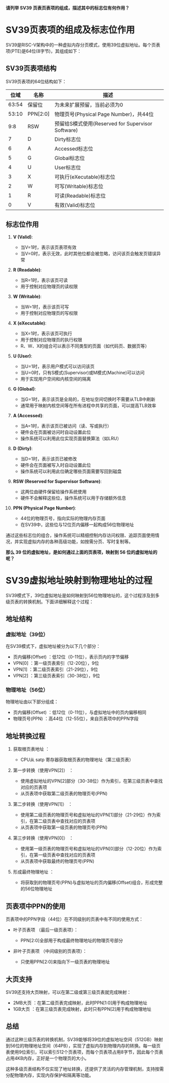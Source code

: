 **请列举 SV39 页表页表项的组成，描述其中的标志位有何作用？**
          
# SV39页表项的组成及标志位作用

SV39是RISC-V架构中的一种虚拟内存分页模式，使用39位虚拟地址。每个页表项(PTE)是64位(8字节)，其组成如下：

## SV39页表项结构

SV39页表项的64位结构如下：

| 位域 | 名称 | 描述 |
|------|------|------|
| 63:54 | 保留位 | 为未来扩展预留，当前必须为0 |
| 53:10 | PPN[2:0] | 物理页号(Physical Page Number)，共44位 |
| 9:8 | RSW | 预留给S模式使用(Reserved for Supervisor Software) |
| 7 | D | Dirty标志位 |
| 6 | A | Accessed标志位 |
| 5 | G | Global标志位 |
| 4 | U | User标志位 |
| 3 | X | 可执行(eXecutable)标志位 |
| 2 | W | 可写(Writable)标志位 |
| 1 | R | 可读(Readable)标志位 |
| 0 | V | 有效(Valid)标志位 |

## 标志位作用

1. **V (Valid)**: 
   - 当V=1时，表示该页表项有效
   - 当V=0时，表示无效，此时其他位都会被忽略，访问该页会触发页错误异常

2. **R (Readable)**:
   - 当R=1时，表示该页可读
   - 用于控制对应物理页的读权限

3. **W (Writable)**:
   - 当W=1时，表示该页可写
   - 用于控制对应物理页的写权限

4. **X (eXecutable)**:
   - 当X=1时，表示该页可执行
   - 用于控制对应物理页的执行权限
   - R、W、X的组合可以表示不同类型的页面（如代码页、数据页等）

5. **U (User)**:
   - 当U=1时，表示用户模式可以访问该页
   - 当U=0时，只有S模式(Supervisor)或M模式(Machine)可以访问
   - 用于实现用户空间和内核空间的隔离

6. **G (Global)**:
   - 当G=1时，表示该页是全局的，在地址空间切换时不需要从TLB中刷新
   - 通常用于映射内核空间等在所有进程中共享的页面，可以提高TLB效率

7. **A (Accessed)**:
   - 当A=1时，表示该页已被访问（读、写或执行）
   - 硬件会在页面被访问时自动设置此位
   - 操作系统可以利用此位实现页面替换算法（如LRU）

8. **D (Dirty)**:
   - 当D=1时，表示该页已被修改
   - 硬件会在页面被写入时自动设置此位
   - 操作系统可以利用此位确定哪些页面需要写回到磁盘

9. **RSW (Reserved for Supervisor Software)**:
   - 这两位由硬件保留给操作系统使用
   - 硬件不会解释这些位，操作系统可以用于存储额外信息

10. **PPN (Physical Page Number)**:
    - 44位的物理页号，指向实际的物理内存页面
    - 在SV39中，这些位与12位页内偏移一起构成56位物理地址

通过这些标志位的组合，操作系统可以精细控制内存访问权限、追踪页面使用情况，并实现虚拟内存的各种高级功能，如按需分页、写时复制等。

        

**那么 39 位的虚拟地址，是如何通过上面的页表项，映射到 56 位的虚拟地址的呢？**

# SV39虚拟地址映射到物理地址的过程

SV39模式下，39位虚拟地址是如何映射到56位物理地址的，这个过程涉及到多级页表的转换机制。下面详细解释这个过程：

## 地址结构
### 虚拟地址（39位）
在SV39模式下，虚拟地址被分为以下几个部分：

- 页内偏移(Offset) ：低12位（0-11位），表示页内的字节偏移
- VPN[0] ：第一级页表索引（12-20位），9位
- VPN[1] ：第二级页表索引（21-29位），9位
- VPN[2] ：第三级页表索引（30-38位），9位
### 物理地址（56位）
物理地址由以下部分组成：

- 页内偏移(Offset) ：低12位（0-11位），与虚拟地址中的页内偏移相同
- 物理页号(PPN) ：高44位（12-55位），来自页表项中的PPN字段
## 地址转换过程
1. 获取根页表地址 ：
   
   - CPU从 satp 寄存器获取根页表的物理地址（第三级页表）
2. 第一步转换（使用VPN[2]） ：
   
   - 使用虚拟地址的VPN[2]部分（30-38位）作为索引，在第三级页表中查找对应的页表项
   - 从页表项中获取第二级页表的物理页号(PPN)
3. 第二步转换（使用VPN[1]） ：
   
   - 使用第二级页表的物理页号和虚拟地址的VPN[1]部分（21-29位）作为索引，在第二级页表中查找对应的页表项
   - 从页表项中获取第一级页表的物理页号(PPN)
4. 第三步转换（使用VPN[0]） ：
   
   - 使用第一级页表的物理页号和虚拟地址的VPN[0]部分（12-20位）作为索引，在第一级页表中查找对应的页表项
   - 从页表项中获取最终的物理页号(PPN)
5. 形成最终物理地址 ：
   
   - 将获取到的物理页号(PPN)与虚拟地址的页内偏移(Offset)组合，形成完整的56位物理地址
## 页表项中PPN的使用
页表项中的PPN字段（44位）在不同级别的页表中有不同的使用方式：

- 叶子页表项 （最后一级页表项）：
  
  - PPN[2:0]全部用于构成最终物理地址的物理页号部分
- 非叶子页表项 （中间级别的页表项）：
  
  - 只使用PPN[2:0]来指向下一级页表的物理地址
## 大页支持
SV39还支持大页映射，可以在第二级或第三级页表就完成映射：

- 2MB大页 ：在第二级页表完成映射，此时PPN[1:0]用于构成物理地址
- 1GB大页 ：在第三级页表完成映射，此时只有PPN[2]用于构成物理地址
## 总结
通过这种三级页表的转换机制，SV39能够将39位的虚拟地址空间（512GB）映射到56位的物理地址空间（64PB），实现了虚拟内存到物理内存的转换。每一级页表使用9位索引，可以索引512个页表项，而每个页表项占用8字节，因此每个页表占用4KB内存，正好是一个物理页的大小。

这种多级页表结构不仅实现了地址转换，还提供了灵活的内存管理机制，支持按需分配物理内存，实现内存保护和隔离等功能。
